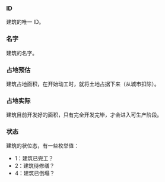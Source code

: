 ### ID

建筑的唯一 ID。

### 名字

建筑的名字。

### 占地预估

建筑占地面积，在开始动工时，就将土地占据下来（从城市扣除）。

### 占地实际

建筑目前开发好的面积，只有完全开发完毕，才会进入可生产阶段。

### 状态

建筑的状位态，有一些枚举值：

- 1：建筑已完工？
- 2：建筑待修缮？
- 4：建筑已倒塌？
